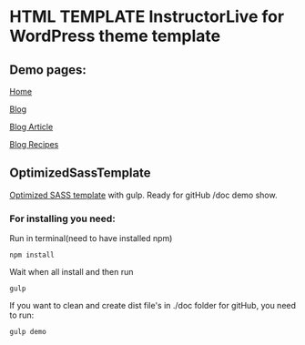 # HTML TEMPLATE InstructorLive for WordPress theme template

## Demo pages:

[Home](https://oshchenkov.github.io/InstructorLive-HTML-template-for-WP/)

[Blog](https://oshchenkov.github.io/InstructorLive-HTML-template-for-WP/blog.html)

[Blog Article](https://oshchenkov.github.io/InstructorLive-HTML-template-for-WP/blog-article.html)

[Blog Recipes](https://oshchenkov.github.io/InstructorLive-HTML-template-for-WP/blog-recipes.html)

## OptimizedSassTemplate

[Optimized SASS template](https://github.com/Oshchenkov/OptimizedSassTemplate) with gulp. Ready for gitHub /doc demo show.

### For installing you need:

Run in terminal(need to have installed npm)

```
npm install
```

Wait when all install and then run

```
gulp
```

If you want to clean and create dist file's in ./doc folder for gitHub, you need to run:

```
gulp demo
```
